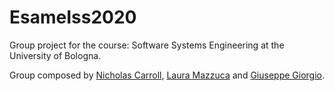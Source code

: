 # EsameIss2020

Group project for the course: Software Systems Engineering at the University of Bologna.

Group composed by [Nicholas Carroll](https://github.com/dropino), [Laura Mazzuca](https://github.com/lauramazzuca21) and [Giuseppe Giorgio](https://github.com/gitdevel7).
